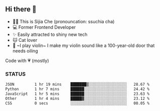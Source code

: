 ## Hi there 👋

- 🙋‍♀️ This is Sijia Che (pronouncation: ssuchia cha)
- 💻 Former Frontend Developer
- ✨ Easily attracted to shiny new tech
- 🐱 Cat lover
- 🌟 ~I play violin~ I make my violin sound like a 100-year-old door that needs oiling

Code with 💗 (mostly)

### STATUS
<!--START_SECTION:waka-->

```txt
JSON         1 hr 19 mins    ███████▒░░░░░░░░░░░░░░░░░   28.67 %
Python       1 hr 7 mins     ██████░░░░░░░░░░░░░░░░░░░   24.42 %
JavaScript   1 hr 5 mins     ██████░░░░░░░░░░░░░░░░░░░   23.63 %
Other        1 hr 4 mins     █████▓░░░░░░░░░░░░░░░░░░░   23.12 %
CSS          0 secs          ░░░░░░░░░░░░░░░░░░░░░░░░░   00.05 %
```

<!--END_SECTION:waka-->
